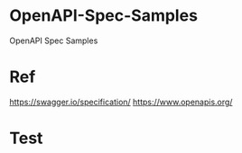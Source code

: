# OpenAPI-Spec-Samples
OpenAPI Spec Samples

# Ref
https://swagger.io/specification/
https://www.openapis.org/

# Test
